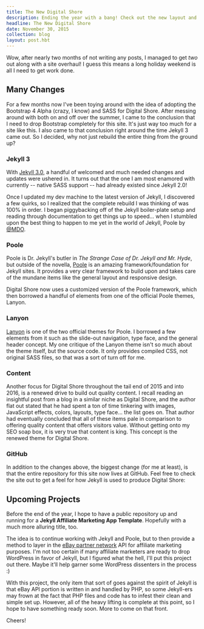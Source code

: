 ```yaml
---
title: The New Digital Shore
description: Ending the year with a bang! Check out the new layout and what's in store for the tail end of 2015 and into early 2016.
headline: The New Digital Shore
date: November 30, 2015
collection: blog
layout: post.hbt
---
```


Wow, after nearly two months of not writing any posts, I managed to get *two* out along with a site overhaul! I guess this means a long holiday weekend is all I need to get work done.

## Many Changes

For a few months now I've been toying around with the idea of adopting the Bootstrap 4 Alpha (crazy, I know) and SASS for Digital Shore. After messing around with both on and off over the summer, I came to the conclusion that I need to drop Bootstrap completely for this site. It's just way too much for a site like this. I also came to that conclusion right around the time Jekyll 3 came out. So I decided, why not just rebuild the entire thing from the ground up?

### Jekyll 3

With [Jekyll 3.0](https://jekyllrb.com/news/2015/10/26/jekyll-3-0-released/), a handful of welcomed and much needed changes and updates were ushered in. It turns out that the one I am most enamored with currently -- native SASS support -- had already existed since Jekyll 2.0!

Once I updated my dev machine to the latest version of Jekyll, I discovered a few quirks, so I realized that the complete rebuild I was thinking of was 100% in order. I began piggybacking off of the Jekyll boiler-plate setup and reading through documentation to get things up to speed... when I stumbled upon the best thing to happen to me yet in the world of Jekyll, Poole by [@MDO](https://twitter.com/mdo).

### Poole

Poole is Dr. Jekyll's butler in *The Strange Case of Dr. Jekyll and Mr. Hyde*, but outside of the novella, [Poole](https://github.com/poole/poole) is an amazing framework/foundation for Jekyll sites. It provides a very clear framework to build upon and takes care of the mundane items like the general layout and responsive design.

Digital Shore now uses a customized version of the Poole framework, which then borrowed a handful of elements from one of the official Poole themes, Lanyon.

### Lanyon

[Lanyon](https://github.com/poole/lanyon) is one of the two official themes for Poole. I borrowed a few elements from it such as the slide-out navigation, type face, and the general header concept. My one critique of the Lanyon theme isn't so much about the theme itself, but the source code. It only provides compiled CSS, not original SASS files, so that was a sort of turn off for me.

### Content

Another focus for Digital Shore throughout the tail end of 2015 and into 2016, is a renewed drive to build out quality content. I recall reading an insightful post from a blog in a similar niche as Digital Shore, and the author flat out stated that he had spent a ton of time tinkering with images, JavaScript effects, colors, layouts, type face... the list goes on. That author had eventually concluded that all of these items pale in comparison to offering quality content that offers visitors value. Without getting onto my SEO soap box, it is very true that content is king. This concept is the renewed theme for Digital Shore.

### GitHub

In addition to the changes above, the biggest change (for me at least), is that the entire repository for this site now lives at GitHub. Feel free to check the site out to get a feel for how Jekyll is used to produce Digital Shore:


## Upcoming Projects

Before the end of the year, I hope to have a public repository up and running for a **Jekyll Affiliate Marketing App Template**. Hopefully with a much more alluring title, too.

The idea is to continue working with Jekyll and Poole, but to then provide a method to layer in the [eBay partner network](https://www.ebaypartnernetwork.ebay.com/files/hub/en-US/index.html) API for affiliate marketing purposes. I'm not too certain if many affiliate marketers are ready to drop WordPress in favor of Jekyll, but I figured what the hell, I'll put this project out there. Maybe it'll help garner some WordPress dissenters in the process :)

With this project, the only item that sort of goes against the spirit of Jekyll is that eBay API portion is written in and handled by PHP, so some Jekyll-ers may frown at the fact that PHP files and code has to infest their clean and simple set up. However, all of the heavy lifting is complete at this point, so I hope to have something ready soon. More to come on that front.

Cheers!
